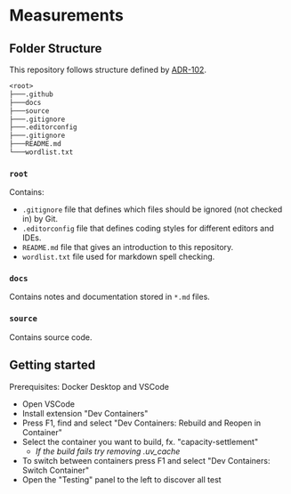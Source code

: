 # Measurements

## Folder Structure

This repository follows structure defined by [ADR-102](https://energinet.atlassian.net/wiki/spaces/D3/pages/290390042/ADR+102+-+Folderstruktur).

``` txt
<root>
├───.github
├───docs
├───source
├───.gitignore
├───.editorconfig
├───.gitignore
├───README.md
└───wordlist.txt
```

### `root`

Contains:

- `.gitignore` file that defines which files should be ignored (not checked in) by Git.
- `.editorconfig` file that defines coding styles for different editors and IDEs.
- `README.md` file that gives an introduction to this repository.
- `wordlist.txt` file used for markdown spell checking.

### `docs`

Contains notes and documentation stored in `*.md` files.

### `source`

Contains source code.

## Getting started

Prerequisites: Docker Desktop and VSCode

- Open VSCode
- Install extension "Dev Containers"
- Press F1, find and select "Dev Containers: Rebuild and Reopen in Container"
- Select the container you want to build, fx. "capacity-settlement"
    - *If the build fails try removing .uv_cache*
- To switch between containers press F1 and select "Dev Containers: Switch Container"
- Open the "Testing" panel to the left to discover all test

